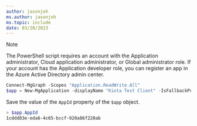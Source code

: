 ```yaml
---
author: jasonjoh
ms.author: jasonjoh
ms.topic: include
date: 03/20/2023
---
```


<!-- markdownlint-disable MD041 -->

> [!NOTE]
> The PowerShell script requires an account with the Application administrator, Cloud application administrator, or Global administrator role. If your account has the Application developer role, you can register an app in the Azure Active Directory admin center.

```powershell
Connect-MgGraph -Scopes "Application.ReadWrite.All"
$app = New-MgApplication -displayName "Kiota Test Client" -IsFallbackPublicClient
```

Save the value of the `AppId` property of the `$app` object.

```powershell
> $app.AppId
1cddd83e-eda6-4c65-bccf-920a86f220ab
```
